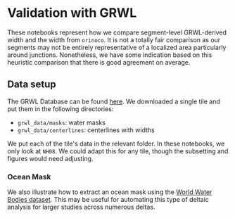 # Validation with GRWL

These notebooks represent how we compare segment-level GRWL-derived width and the width from `orinoco`. It is not a totally fair comparison as our segments may not be entirely representative of a localized area particularly around junctions. Nonetheless, we have some indication based on this heuristic comparison that there is good agreement on average.

## Data setup

The GRWL Database can be found [here](https://zenodo.org/record/1297434#.XuUTI2pKgUE). We downloaded a single tile and put them in the following directories:

+ `grwl_data/masks`: water masks 
+ `grwl_data/centerlines`: centerlines with widths

We put each of the tile's data in the relevant folder. In these notebooks, we only look at `NH08`. We could adapt this for any tile, though the subsetting and figures would need adjusting.

### Ocean Mask

We also illustrate how to extract an ocean mask using the [World Water Bodies dataset](https://apps.gis.ucla.edu/geodata/dataset/world_water_bodies/resource/a6b40af0-84cb-40ce-b1c5-b024527a6943). This may be useful for automating this type of deltaic analysis for larger studies across numerous deltas.